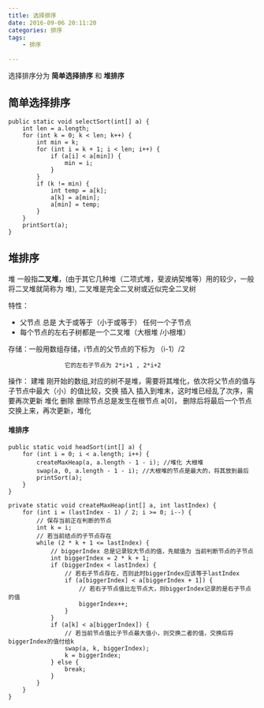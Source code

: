 ```yaml
---
title: 选择排序
date: 2016-09-06 20:11:20
categories: 排序
tags:
	- 排序
	
---
```


选择排序分为 **简单选择排序** 和 **堆排序**

## 简单选择排序

	public static void selectSort(int[] a) {
		int len = a.length;
		for (int k = 0; k < len; k++) {
			int min = k;
			for (int i = k + 1; i < len; i++) {
				if (a[i] < a[min]) {
					min = i;
				}
			}
			if (k != min) {
				int temp = a[k];
				a[k] = a[min];
				a[min] = temp;
			}
		}
		printSort(a);
	}

## 堆排序

堆 一般指**二叉堆**，(由于其它几种堆（二项式堆，斐波纳契堆等）用的较少，一般将二叉堆就简称为
堆), 二叉堆是完全二叉树或近似完全二叉树

特性：
* 父节点 总是 大于或等于（小于或等于） 任何一个子节点
* 每个节点的左右子树都是一个二叉堆（大根堆 /小根堆）

存储：一般用数组存储，i节点的父节点的下标为 （i-1）/2

					它的左右子节点为 2*i+1 , 2*i+2

操作：
建堆 刚开始的数组,对应的树不是堆，需要将其堆化，依次将父节点的值与子节点中最大（小）的值比较，交换
插入 插入到堆末，这时堆已经乱了次序，需要再次更新 堆化
删除 删除节点总是发生在根节点 a[0]， 删除后将最后一个节点交换上来，再次更新，堆化


#### 堆排序
	public static void headSort(int[] a) {
		for (int i = 0; i < a.length; i++) {
			createMaxHeap(a, a.length - 1 - i); //堆化 大根堆 
			swap(a, 0, a.length - 1 - i); //大根堆的节点是最大的，将其放到最后
			printSort(a);
		}
	}

	private static void createMaxHeap(int[] a, int lastIndex) {
		for (int i = (lastIndex - 1) / 2; i >= 0; i--) {
			// 保存当前正在判断的节点
			int k = i;
			// 若当前结点的子节点存在
			while (2 * k + 1 <= lastIndex) {
				// biggerIndex 总是记录较大节点的值，先赋值为 当前判断节点的子节点
				int biggerIndex = 2 * k + 1;
				if (biggerIndex < lastIndex) {
					// 若右子节点存在，否则此时biggerIndex应该等于lastIndex
					if (a[biggerIndex] < a[biggerIndex + 1]) {
						// 若右子节点值比左节点大，则biggerIndex记录的是右子节点的值
						biggerIndex++;
					}
				}
				if (a[k] < a[biggerIndex]) {
					// 若当前节点值比子节点最大值小，则交换二者的值，交换后将biggerIndex的值付给k
					swap(a, k, biggerIndex);
					k = biggerIndex;
				} else {
					break;
				}
			}
		}
	}
